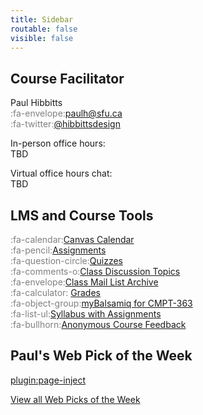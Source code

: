 ```yaml
---
title: Sidebar
routable: false
visible: false
---
```


## Course Facilitator
Paul Hibbitts  
<span style="color:grey">:fa-envelope:</span><a href="mailto:&#112;&#97;&#117;&#108;&#104;&#64;&#115;&#102;&#117;&#46;&#99;&#97;">&#112;&#97;&#117;&#108;&#104;&#64;&#115;&#102;&#117;&#46;&#99;&#97;
</a>   
<span style="color:grey">:fa-twitter:</span>[@hibbittsdesign](https://twitter.com/hibbittsdesign)  

In-person office hours:  
TBD

Virtual office hours chat:  
TBD

## LMS and Course Tools
<span style="color:grey">:fa-calendar:</span>[Canvas Calendar](https://canvas.sfu.ca)  
<span style="color:grey">:fa-pencil:</span>[Assignments](https://canvas.sfu.ca)  
<span style="color:grey">:fa-question-circle:</span>[Quizzes](https://canvas.sfu.ca)  
<span style="color:grey">:fa-comments-o:</span>[Class Discussion Topics](https://canvas.sfu.ca)   
<span style="color:grey">:fa-envelope:</span>[Class Mail List Archive](http://www.cs.sfu.ca/CourseCentral/Hypermail/cmpt-363/)   
<span style="color:grey">:fa-calculator:</span> [Grades](https://canvas.sfu.ca)  
<span style="color:grey">:fa-object-group:</span>[myBalsamiq for CMPT-363](https://cmpt-363.mybalsamiq.com/)  
<span style="color:grey">:fa-list-ul:</span>[Syllabus with Assignments](https://canvas.sfu.ca)  
<span style="color:grey">:fa-bullhorn:</span>[Anonymous Course Feedback](https://oet.sandcats.io/shared/a04-FluD9JOX-jTDqgsLPd8fu3JFiN4-u1YKZ5pp6U4)  

## Paul's Web Pick of the Week
[plugin:page-inject](/192/all-web-picks-of-the-week/latest)

[View all Web Picks of the Week](/192/all-web-picks-of-the-week)
